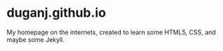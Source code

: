 duganj.github.io
================

My homepage on the internets, created to learn some HTML5, CSS, and maybe some Jekyll.
